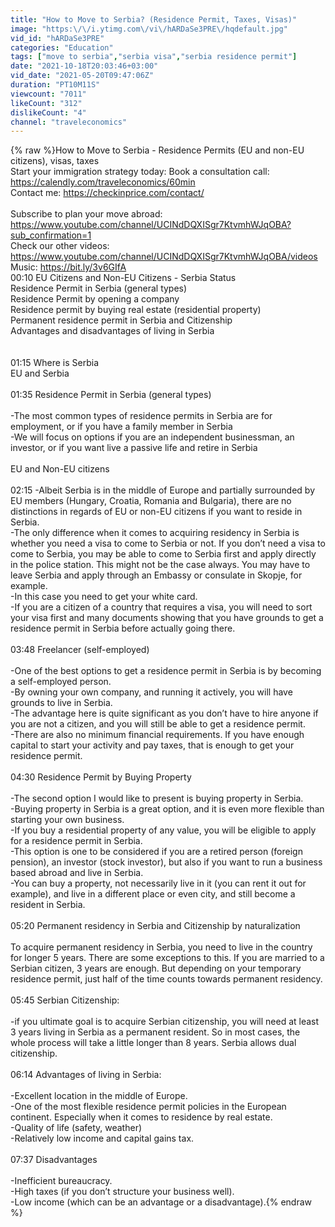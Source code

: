 ```yaml
---
title: "How to Move to Serbia? (Residence Permit, Taxes, Visas)"
image: "https:\/\/i.ytimg.com\/vi\/hARDaSe3PRE\/hqdefault.jpg"
vid_id: "hARDaSe3PRE"
categories: "Education"
tags: ["move to serbia","serbia visa","serbia residence permit"]
date: "2021-10-18T20:03:46+03:00"
vid_date: "2021-05-20T09:47:06Z"
duration: "PT10M11S"
viewcount: "7011"
likeCount: "312"
dislikeCount: "4"
channel: "traveleconomics"
---
```

{% raw %}How to Move to Serbia - Residence Permits (EU and non-EU citizens), visas, taxes<br />Start your immigration strategy today: Book a consultation call: <a rel="nofollow" target="blank" href="https://calendly.com/traveleconomics/60min">https://calendly.com/traveleconomics/60min</a><br />Contact me: <a rel="nofollow" target="blank" href="https://checkinprice.com/contact/">https://checkinprice.com/contact/</a><br /><br />Subscribe to plan your move abroad: <a rel="nofollow" target="blank" href="https://www.youtube.com/channel/UCINdDQXISgr7KtvmhWJqOBA?sub_confirmation=1">https://www.youtube.com/channel/UCINdDQXISgr7KtvmhWJqOBA?sub_confirmation=1</a><br />Check our other videos: <a rel="nofollow" target="blank" href="https://www.youtube.com/channel/UCINdDQXISgr7KtvmhWJqOBA/videos">https://www.youtube.com/channel/UCINdDQXISgr7KtvmhWJqOBA/videos</a><br />Music: <a rel="nofollow" target="blank" href="https://bit.ly/3v6GIfA">https://bit.ly/3v6GIfA</a><br />00:10 EU Citizens and Non-EU Citizens - Serbia Status<br />Residence Permit in Serbia (general types)<br />Residence Permit by opening a company<br />Residence permit by buying real estate (residential property)<br />Permanent residence permit in Serbia and Citizenship<br />Advantages and disadvantages of living in Serbia<br /><br /><br />01:15 Where is Serbia<br />EU and Serbia<br /><br />01:35 Residence Permit in Serbia (general types)<br /><br />-The most common types of residence permits in Serbia are for employment, or if you have a family member in Serbia<br />-We will focus on options if you are an independent businessman, an investor, or if you want live a passive life and retire in Serbia<br /><br />EU and Non-EU citizens<br /><br />02:15 -Albeit Serbia is in the middle of Europe and partially surrounded by EU members (Hungary, Croatia, Romania and Bulgaria), there are no distinctions in regards of EU or non-EU citizens if you want to reside in Serbia.<br />-The only difference when it comes to acquiring residency in Serbia is whether you need a visa to come to Serbia or not. If you don’t need a visa to come to Serbia, you may be able to come to Serbia first and apply directly in the police station. This might not be the case always. You may have to leave Serbia and apply through an Embassy or consulate in Skopje, for example.<br />-In this case you need to get your white card.<br />-If you are a citizen of a country that requires a visa, you will need to sort your visa first and many documents showing that you have grounds to get a residence permit in Serbia before actually going there.<br /><br />03:48 Freelancer (self-employed)<br /><br />-One of the best options to get a residence permit in Serbia is by becoming a self-employed person.<br />-By owning your own company, and running it actively, you will have grounds to live in Serbia.<br />-The advantage here is quite significant as you don’t have to hire anyone if you are not a citizen, and you will still be able to get a residence permit.<br />-There are also no minimum financial requirements. If you have enough capital to start your activity and pay taxes, that is enough to get your residence permit.<br /><br />04:30 Residence Permit by Buying Property<br /><br />-The second option I would like to present is buying property in Serbia.<br />-Buying property in Serbia is a great option, and it is even more flexible than starting your own business. <br />-If you buy a residential property of any value, you will be eligible to apply for a residence permit in Serbia.<br />-This option is one to be considered if you are a retired person (foreign pension), an investor (stock investor), but also if you want to run a business based abroad and live in Serbia.<br />-You can buy a property, not necessarily live in it (you can rent it out for example), and live in a different place or even city, and still become a resident in Serbia.<br /><br />05:20 Permanent residency in Serbia and Citizenship by naturalization<br /><br />To acquire permanent residency in Serbia, you need to live in the country for longer 5 years. There are some exceptions to this. If you are married to a Serbian citizen, 3 years are enough. But depending on your temporary residence permit, just half of the time counts towards permanent residency.<br /><br />05:45 Serbian Citizenship:<br /><br />-if you ultimate goal is to acquire Serbian citizenship, you will need at least 3 years living in Serbia as a permanent resident. So in most cases, the whole process will take a little longer than 8 years. Serbia allows dual citizenship.<br /><br />06:14 Advantages of living in Serbia:<br /><br />-Excellent location in the middle of Europe.<br />-One of the most flexible residence permit policies in the European continent. Especially when it comes to residence by real estate.<br />-Quality of life (safety, weather)<br />-Relatively low income and capital gains tax.<br /><br />07:37 Disadvantages<br /><br />-Inefficient bureaucracy.<br />-High taxes (if you don’t structure your business well).<br />-Low income (which can be an advantage or a disadvantage).{% endraw %}
